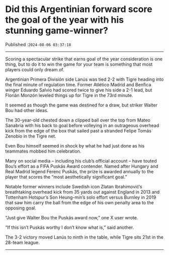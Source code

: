 # Did this Argentinian forward score the goal of the year with his stunning game-winner?

Published :`2024-08-06 03:37:18`

---

Scoring a spectacular strike that earns goal of the year consideration is one thing, but to do it to win the game for your team is something that most players could only dream of.

Argentinian Primera División side Lanús was tied 2-2 with Tigre heading into the final minute of regulation time. Former Atlético Madrid and Benfica winger Eduardo Salvio had scored twice to give his side a 2-1 lead, but Florián Monzón leveled things up for Tigre in the 73rd minute.

It seemed as though the game was destined for a draw, but striker Walter Bou had other ideas.

The 30-year-old chested down a clipped ball over the top from Mateo Sanabria with his back to goal before volleying in an outrageous overhead kick from the edge of the box that sailed past a stranded Felipe Tomás Zenobio in the Tigre net.

Even Bou himself seemed in shock by what he had just done as his teammates mobbed him celebration.

Many on social media – including his club’s official account – have touted Bou’s effort as a FIFA Puskás Award contender. Named after Hungary and Real Madrid legend Ferenc Puskás, the prize is awarded annually to the player that scores the “most aesthetically significant goal.”

Notable former winners include Swedish icon Zlatan Ibrahimović’s breathtaking overhead kick from 35 yards out against England in 2013 and Tottenham Hotspur’s Son Heung-min’s solo effort versus Burnley in 2019 that saw him carry the ball from the edge of his own penalty area to the opposing goal.

“Just give Walter Bou the Puskás award now,” one X user wrote.

“If this isn’t Puskás worthy I don’t know what is,” said another.

The 3-2 victory moved Lanús to ninth in the table, while Tigre sits 21st in the 28-team league.

---

